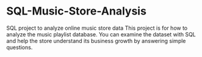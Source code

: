 # SQL-Music-Store-Analysis

SQL project to analyze online music store data
This project is for how to analyze the music playlist database. You can examine the dataset with SQL and help the store understand its business growth by answering simple questions.
